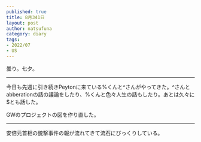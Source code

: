 ```yaml
--- 
published: true
title: 8月341日
layout: post
author: natsufuna
category: diary
tags: 
- 2022/07
- US
---
```

曇り。七夕。

---
今日も先週に引き続きPeytonに来ている%くんと^さんがやってきた。^さんとabberationの話の議論をしたり、%くんと色々人生の話もしたり。あとは久々に$とも話した。

GWのプロジェクトの図を作り直した。

---
安倍元首相の銃撃事件の報が流れてきて流石にびっくりしている。